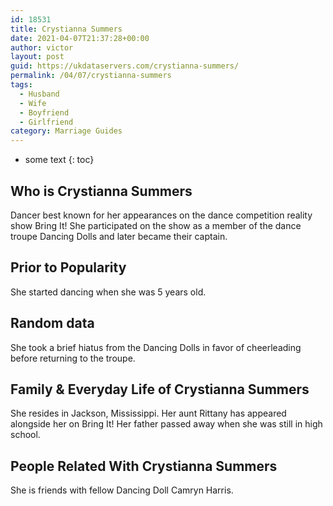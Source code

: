 ```yaml
---
id: 18531
title: Crystianna Summers
date: 2021-04-07T21:37:28+00:00
author: victor
layout: post
guid: https://ukdataservers.com/crystianna-summers/
permalink: /04/07/crystianna-summers
tags:
  - Husband
  - Wife
  - Boyfriend
  - Girlfriend
category: Marriage Guides
---
```


* some text
{: toc}


## Who is Crystianna Summers



Dancer best known for her appearances on the dance competition reality show Bring It! She participated on the show as a member of the dance troupe Dancing Dolls and later became their captain. 

                
                
                
## Prior to Popularity



She started dancing when she was 5 years old. 

                
                
                
## Random data



She took a brief hiatus from the Dancing Dolls in favor of cheerleading before returning to the troupe. 

                
                
                
## Family & Everyday Life of Crystianna Summers



She resides in Jackson, Mississippi. Her aunt Rittany has appeared alongside her on Bring It! Her father passed away when she was still in high school.

                
                
                
## People Related With Crystianna Summers



She is friends with fellow Dancing Doll Camryn Harris. 

                
              
            
          
          
          
